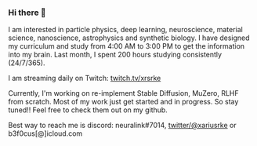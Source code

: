 ### Hi there 👋

I am interested in particle physics, deep learning, neuroscience, material science, nanoscience, astrophysics and synthetic biology. I have designed my curriculum and study from 4:00 AM to 3:00 PM to get the information into my brain. Last month, I spent 200 hours studying consistently (24/7/365).

I am streaming daily on Twitch: [twitch.tv/xrsrke](https://www.twitch.tv/xrsrke)

Currently, I'm working on re-implement Stable Diffusion, MuZero, RLHF from scratch. Most of my work just get started and in progress. So stay tuned!!
Feel free to check them out on my github.

Best way to reach me is discord: neuralink#7014, [twitter/@xariusrke](https://twitter.com/xariusrke) or b3f0cus[@]icloud.com

<!--
**xrsrke/xrsrke** is a ✨ _special_ ✨ repository because its `README.md` (this file) appears on your GitHub profile.

Here are some ideas to get you started:

- 🔭 I’m currently working on ...
- 🌱 I’m currently learning ...
- 👯 I’m looking to collaborate on ...
- 🤔 I’m looking for help with ...
- 💬 Ask me about ...
- 📫 How to reach me: ...
- 😄 Pronouns: ...
- ⚡ Fun fact: ...
-->
